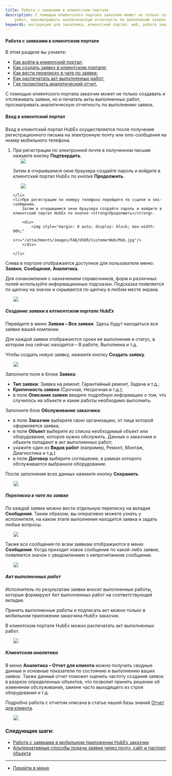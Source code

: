 ```yaml
---
title: Работа с заявками в клиентском портале
description: С помощью клиентского портала заказчик может не только создавать и отслеживать заявки, но и печатать акты выполненных
    работ, просматривать аналитическую отчетность по выполнению заявок. 
keywords: инструкция для заказчика, клиентский портал, web, работа заказчика, заказчик, hubex, хабекс, хубекс, хабикс, емейл
---
```


#### Работа с заявками в клиентском портале
В этом разделе вы узнаете:
<html>
<meta charset="utf-8">

<ul>
    <li><a href="#enterweb">Как войти в клиентский портал</a>;</li>
    <li><a href="#ticketweb">Как создать заявку в клиентском портале;</a></li>
    <li><a href="#chatweb">Как вести переписку в чате по заявке;</a></li>
    <li><a href="#actweb">Как распечатать акт выполненных работ;</a></li>
    <li><a href="#clientsanalitics">Где посмотреть аналитический отчет.</a></li>
</ul>
</html>

<p>С помощью клиентского портала заказчик может не только создавать и отслеживать заявки, но и печатать акты выполненных
    работ, просматривать аналитическую отчетность по выполнению заявок. </p>

<h5 id="enterweb">Вход в клиентский портал</h5>

<p>Вход в клиентский портал HubEx осуществляется после получения регистрационного письма на электронную почту или
    sms-сообщения на номер мобильного телефона.</p>
<ol>
    <li>При регистрации по электронной почте в полученном письме нажмите кнопку <strong>Подтвердить</strong>.
        <div>
            <img style="margin: 0 auto; display: block; max-width: 90%;"
                 src="/attachments/images/FAQ/USER/CustomerWeb/Mail.jpg"/>
        </div>
        <p>Затем в открывшемся окне браузера создайте пароль и войдите в клиентский портал HubEx по кнопке <strong>Продолжить</strong>.
        </p>
        <div>
            <img style="margin: 0 auto; display: block; max-width: 90%;"
                 src="/attachments/images/FAQ/USER/CustomerWeb/Password.jpg"/>
        </div>

    </li>
    <li>При регистрации по номеру телефона перейдите по ссылке в sms-сообщении.
        Затем в открывшемся окне браузера создайте пароль и войдите в клиентский портал HubEx по кнопке <strong>Продолжить</strong>.

        <div>
            <img style="margin: 0 auto; display: block; max-width: 90%;"
                 src="/attachments/images/FAQ/USER/CustomerWeb/Mob.jpg"/>
        </div>

    </li>
</ol>
<p>Слева в портале отображается доступное для пользователя меню: <strong>Заявки</strong>, <strong>Сообщения</strong>, <strong>Аналитика</strong>.</p>
<p>Для ознакомления с назначением справочников, форм и различных полей используйте информационные подсказки. Подсказка
    появляется по щелчку на значок и скрывается по щелчку в любом месте экрана.</p>

<div>
    <img style="margin: 0 auto; display: block; max-width: 90%;"
         src="/attachments/images/FAQ/USER/CustomerWeb/Info.jpg"/>
</div>

<h5 id="ticketweb">Создание заявки в клтиентском портале HubEx</h5>
<p>Перейдите в меню <strong>Заявки – Все заявки</strong>. Здесь будут находиться все заявки вашей компании.</p>
<p> Для каждой заявки отображаются сроки ее выполнения и статус, в котором она сейчас находится – В работе, Выполнена и
    т.д.</p>
<p>Чтобы создать новую заявку, нажмите кнопку <strong>Создать заявку</strong>.</p>

<div>
    <img style="margin: 0 auto; display: block; max-width: 90%;"
         src="/attachments/images/FAQ/USER/CustomerWeb/NewTicket.jpg"/>
</div>


<p> Заполните поля в блоке <strong>Заявка</strong>:</p>
<ul>
    <li><strong>Тип заявки</strong>: Заявка на ремонт, Гарантийный ремонт, Задача и т.д.;</li>
    <li><strong>Критичность заявки</strong> (Срочная, Несрочная и т.д.);</li>
    <li>в поле <strong>Описание заявки</strong> введите подробную информацию о том, что случилось на объекте и какие работы необходимо
        выполнить.
    </li>

</ul>
<p>Заполните блок <strong>Обслуживание заказчика</strong>:</p>
<ul>
    <li>в поле <strong>Заказчик</strong> выберите свою организацию, от лица которой оформляется заявка;</li>
    <li>в поле <strong>Объект</strong> выберите из списка необходимый объект или оборудование, которое нужно обслужить. Данные о
        заказчике и объекте попадают в акт выполненных работ;
    </li>
    <li>укажите один из <strong>Видов работ</strong> (например, Ремонт, Монтаж, Диагностика и т.д.)</li>
    <li>в поле <strong>Договор</strong> выберите соглашение, в рамках которого обслуживается выбранное оборудование.</li>
</ul>


<p>После заполнения всех данных нажмите кнопку <strong>Сохранить</strong>.</p>

<div>
    <img style="margin: 0 auto; display: block; max-width: 90%;"
         src="/attachments/images/FAQ/USER/CustomerWeb/Ticket.jpg"/>
</div>

<h5 id="chatweb">Переписка в чате по заявке</h5>
<p>По каждой заявке можно вести отдельную переписку на вкладке <strong>Сообщения</strong>. Таким образом, вы оперативно можете узнать у
    исполнителя, на каком этапе выполнения находится заявка и задать любые вопросы.</p>
<div>
    <img style="margin: 0 auto; display: block; max-width: 90%;"
         src="/attachments/images/FAQ/USER/CustomerWeb/Chat.jpg"/>
</div>

<p>Также все сообщения по всем заявкам отображаются в меню <strong>Сообщения</strong>. Когда приходит новое сообщение по какой-либо
    заявке, появляется значок с уведомлением о непрочитанном сообщении.</p>
<div>
    <img style="margin: 0 auto; display: block; max-width: 90%;"
         src="/attachments/images/FAQ/USER/CustomerWeb/Chat2.jpg"/>
</div>


<h5 id="actweb">Акт выполненных работ</h5>
<p>Исполнитель по результатам заявки вносит выполненные работы, которые формируют Акт выполненных работ на
    соответствующей вкладке.</p>
<p>Принять выполненные работы и подписать акт можно только в мобильном приложении заказчика HubEx заказчик.</p>
<p>В клиентском портале HubEx можно распечатать акт выполненных работ.</p>

<div>
    <img style="margin: 0 auto; display: block; max-width: 90%;"
         src="/attachments/images/FAQ/USER/CustomerWeb/Act.jpg"/>
</div>

<h5 id="clientsanalitics">Клиентская аналитика</h5>
<p>В меню <strong>Аналитика – Отчет для клиента</strong> можно получить сводные данные и основные показатели по состоянию и выполнению
    ваших заявок. Также данный отчет поможет оценить частоту создания заявок в разрезе определенных объектов, что
    позволит принять решение об изменении обслуживания, замене часто выходящего из строя оборудования и т.д.</p>
<p>Подробно работа с отчетом описана в статье нашей базы знаний <a
        href="https://wiki.hubex.ru/docs/FAQ/RU/user/ClientsAnalitics.html">Отчет для клиента</a>.
</p>
<div>
    <img style="margin: 0 auto; display: block; max-width: 90%;"
         src="/attachments/images/FAQ/USER/CustomerWeb/Analytics.jpg"/>
</div>



### Следующие шаги:
- [Работа с заявками в мобильном приложении HubEx заказчик](./CustomerApp.md)
- [Альтернативные способы подачи заявки через почту, сайт и паспорт объекта](./AlternativeWays.md)

___
- [Перейти в меню](http://wiki.hubex.ru)
